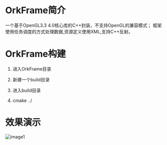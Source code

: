 # OrkFrame简介

一个基于OpenGL3.3 4.0核心库的C++封装，不支持OpenGL的兼容模式；
框架使用任务调度的方式处理数据,资源定义使用XML,支持C++反射。


# OrkFrame构建

1. 进入OrkFrame目录

2. 新建一个build目录

3. 进入build目录

4. cmake ../

# 效果演示

![image1](https://github.com/clojur/OrkFrame/blob/master/Images/1.png)

